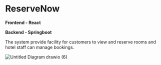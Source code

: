 # ReserveNow

**Frontend - React**

**Backend - Springboot**


The system provide facility for customers to view and reserve rooms and
hotel staff can manage bookings.

![Untitled Diagram drawio (6)](https://user-images.githubusercontent.com/64850016/216519364-455e3b5c-15df-42fa-bd57-e7137a3f83e0.png)
